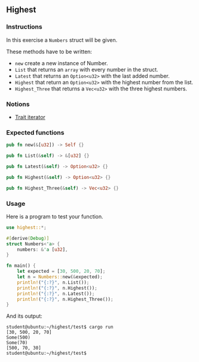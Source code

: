 ## Highest

### Instructions

In this exercise a `Numbers` struct will be given.

These methods have to be written:

- `new` create a new instance of Number.
- `List` that returns an `array` with every number in the struct.
- `Latest` that returns an `Option<u32>` with the last added number.
- `Highest` that return an `Option<u32>` with the highest number from the list.
- `Highest_Three` that returns a `Vec<u32>` with the three highest numbers.

### Notions

- [Trait iterator](https://doc.rust-lang.org/std/iter/trait.Iterator.html)

### Expected functions

```rust
pub fn new(&[u32]) -> Self {}

pub fn List(&self) -> &[u32] {}

pub fn Latest(&self) -> Option<u32> {}

pub fn Highest(&self) -> Option<u32> {}

pub fn Highest_Three(&self) -> Vec<u32> {}
```

### Usage

Here is a program to test your function.

```rust
use highest::*;

#[derive(Debug)]
struct Numbers<'a> {
    numbers: &'a [u32],
}

fn main() {
    let expected = [30, 500, 20, 70];
    let n = Numbers::new(&expected);
    println!("{:?}", n.List());
    println!("{:?}", n.Highest());
    println!("{:?}", n.Latest());
    println!("{:?}", n.Highest_Three());
}
```

And its output:

```console
student@ubuntu:~/highest/test$ cargo run
[30, 500, 20, 70]
Some(500)
Some(70)
[500, 70, 30]
student@ubuntu:~/highest/test$
```
